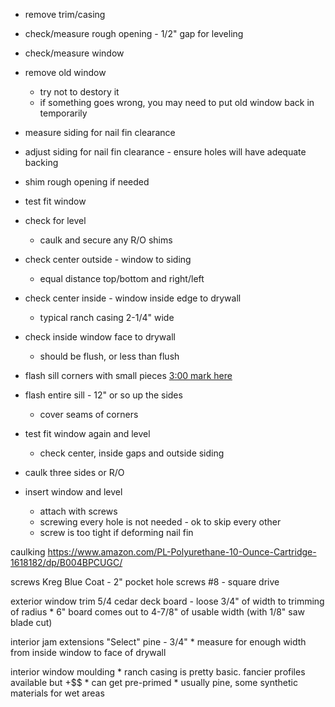 * remove trim/casing

* check/measure rough opening - 1/2" gap for leveling

* check/measure window

* remove old window
    * try not to destory it
    * if something goes wrong, you may need to put old window back in temporarily

* measure siding for nail fin clearance

* adjust siding for nail fin clearance - ensure holes will have adequate backing

* shim rough opening if needed

* test fit window

* check for level
    * caulk and secure any R/O shims

* check center outside - window to siding
    * equal distance top/bottom and right/left

* check center inside - window inside edge to drywall
    * typical ranch casing 2-1/4" wide

* check inside window face to drywall
    * should be flush, or less than flush

* flash sill corners with small pieces [3:00 mark here](https://www.youtube.com/watch?v=TWma8ESrhlY?t=181)

* flash entire sill - 12" or so up the sides
    * cover seams of corners

* test fit window again and level
    * check center, inside gaps and outside siding 

* caulk three sides or R/O

* insert window and level
    * attach with screws
    * screwing every hole is not needed - ok to skip every other
    * screw is too tight if deforming nail fin


caulking
https://www.amazon.com/PL-Polyurethane-10-Ounce-Cartridge-1618182/dp/B004BPCUGC/

screws
Kreg Blue Coat - 2" pocket hole screws #8 - square drive

exterior window trim
5/4 cedar deck board - loose 3/4" of width to trimming of radius
    * 6" board comes out to 4-7/8" of usable width (with 1/8" saw blade cut)

interior jam extensions
"Select" pine - 3/4" 
    * measure for enough width from inside window to face of drywall

interior window moulding
    * ranch casing is pretty basic. fancier profiles available but +$$
    * can get pre-primed
    * usually pine, some synthetic materials for wet areas






